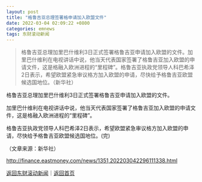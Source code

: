 ```yaml
---
layout: post
title: "格鲁吉亚总理签署格申请加入欧盟文件"
date: 2022-03-04 02:09:22 +0800
categories: emnews
tags: 东财滚动新闻
---
```

> 格鲁吉亚总理加里巴什维利3日正式签署格鲁吉亚申请加入欧盟的文件。加里巴什维利在电视讲话中说，他当天代表国家签署了格鲁吉亚加入欧盟的申请文件，这是格融入欧洲进程的“里程碑”。格鲁吉亚执政党领导人科巴希泽2日表示，希望欧盟紧急审议格方加入欧盟的申请，尽快给予格鲁吉亚欧盟候选国地位。（新华社）

<p>格鲁吉亚总理加里巴什维利3日正式签署格鲁吉亚申请加入欧盟的文件。</p>
 <p>加里巴什维利在电视讲话中说，他当天代表国家签署了格鲁吉亚加入欧盟的申请文件，这是格融入欧洲进程的“里程碑”。</p>
 <p>格鲁吉亚执政党领导人科巴希泽2日表示，希望欧盟紧急审议格方加入欧盟的申请，尽快给予格鲁吉亚欧盟候选国地位。(完)</p><p class="em_media">（文章来源：新华社）</p>

<http://finance.eastmoney.com/news/1351,202203042296111338.html>

[返回东财滚动新闻](//finews.withounder.com/emnews/)｜[返回首页](//finews.withounder.com/)